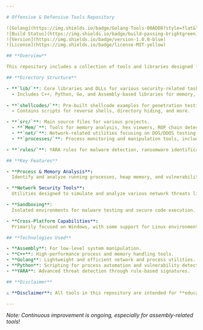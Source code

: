 ```yaml
---

# Offensive & Defensive Tools Repository

![Golang](https://img.shields.io/badge/Golang-Tools-00ADD8?style=flat&logo=go)  
![Build Status](https://img.shields.io/badge/build-passing-brightgreen)  
![Version](https://img.shields.io/badge/version-1.0.0-blue)  
![License](https://img.shields.io/badge/license-MIT-yellow)  

## **Overview**

This repository includes a collection of tools and libraries designed for offensive and defensive security operations, covering areas such as process and memory analysis, network security, vulnerability detection, and exploit development. It provides a versatile set of resources for researchers, cybersecurity professionals, and developers.

## **Directory Structure**

- **`lib/`**: Core libraries and DLLs for various security-related tasks.  
  - Includes C++, Python, Go, and Assembly-based libraries for memory, network, and sandboxing functionalities.
  
- **`shellcodes/`**: Pre-built shellcode examples for penetration testing and exploit development.  
  - Contains scripts for reverse shells, directory hiding, and more.

- **`src/`**: Main source files for various projects.  
  - **`Mem/`**: Tools for memory analysis, hex viewers, ROP chain detection, and system calls management.  
  - **`net/`**: Network-related utilities focusing on DOS/DDOS testing and network resilience.  
  - **`processes/`**: Process monitoring and manipulation tools, including privilege escalation scripts and anti-debugging mechanisms.

- **`rules/`**: YARA rules for malware detection, ransomware identification, keylogging detection, and other threat signatures.

## **Key Features**

- **Process & Memory Analysis**:  
  Identify and analyze running processes, heap memory, and vulnerabilities in real-time.

- **Network Security Tools**:  
  Utilities designed to simulate and analyze various network threats like DOS and DDOS attacks.

- **Sandboxing**:  
  Isolated environments for malware testing and secure code execution.

- **Cross-Platform Capabilities**:  
  Primarily focused on Windows, with some support for Linux environments.

## **Technologies Used**

- **Assembly**: For low-level system manipulation.  
- **C++**: High-performance process and memory handling tools.  
- **Golang**: Lightweight and efficient network and process utilities.  
- **Python**: Scripting for process automation and vulnerability detection.  
- **YARA**: Advanced threat detection through rule-based signatures.

## **Disclaimer**

⚠️ **Disclaimer**: All tools in this repository are intended for **educational and legal security research purposes only**. Misuse of these tools for malicious purposes is strictly prohibited. The author takes no responsibility for any illegal use.

---
```


*Note: Continuous improvement is ongoing, especially for assembly-related tools!*
